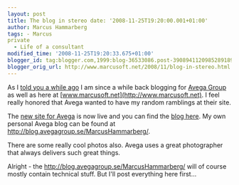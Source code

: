 ```yaml
---
layout: post
title: The blog in stereo date: '2008-11-25T19:20:00.001+01:00'
author: Marcus Hammarberg
tags: - Marcus
private
  - Life of a consultant
modified_time: '2008-11-25T19:20:33.675+01:00'
blogger_id: tag:blogger.com,1999:blog-36533086.post-3908941120985289189
blogger_orig_url: http://www.marcusoft.net/2008/11/blog-in-stereo.html
---
```



As I [told you a while
ago](http://www.marcusoft.net/2008/11/blogging-in-two-places-avega-group-blog.html)
I am since a while back blogging for [Avega
Group](http://www.avegagroup.se/) as well as here at
[www.marcusoft.net](http://www.marcusoft.net). I feel really honored
that Avega wanted to have my random ramblings at their site.

The [new site for Avega](http://www.avegagroup.se/) is now live and you
can find the [blog here](http://blog.avegagroup.se/). My own personal
Avega blog can be found at
<http://blog.avegagroup.se/MarcusHammarberg/>.

There are some really cool photos also. Avega uses a great photographer
that always delivers such great things.

Alright - the <http://blog.avegagroup.se/MarcusHammarberg/> will of
course mostly contain technical stuff. But I'll post everything here
first...
